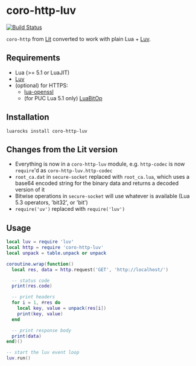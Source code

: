 coro-http-luv
=============

[![Build Status](https://travis-ci.org/squeek502/coro-http-luv.svg?branch=master)](https://travis-ci.org/squeek502/coro-http-luv)

`coro-http` from [Lit](https://github.com/luvit/lit) converted to work with plain Lua + [Luv](https://github.com/luvit/luv).

## Requirements

- Lua (>= 5.1 or LuaJIT)
- [Luv](https://github.com/luvit/luv)
- (optional) for HTTPS:
  + [lua-openssl](https://github.com/zhaozg/lua-openssl)
  + (for PUC Lua 5.1 only) [LuaBitOp](https://luarocks.org/modules/luarocks/luabitop)

## Installation

```
luarocks install coro-http-luv
```

## Changes from the Lit version

- Everything is now in a `coro-http-luv` module, e.g. `http-codec` is now `require`'d as `coro-http-luv.http-codec`
- `root_ca.dat` in `secure-socket` replaced with `root_ca.lua`, which uses a base64 encoded string for the binary data and returns a decoded version of it
- Bitwise operations in `secure-socket` will use whatever is available (Lua 5.3 operators, 'bit32', or 'bit')
- `require('uv')` replaced with `require('luv')`

## Usage

```lua
local luv = require 'luv'
local http = require 'coro-http-luv'
local unpack = table.unpack or unpack

coroutine.wrap(function()
  local res, data = http.request('GET', 'http://localhost/')

  -- status code
  print(res.code)

  -- print headers
  for i = 1, #res do
    local key, value = unpack(res[i])
    print(key, value)
  end

  -- print response body
  print(data)
end)()

-- start the luv event loop
luv.run()
```
